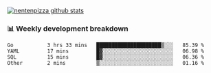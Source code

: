 [![nentenpizza github stats](https://github-readme-stats.vercel.app/api?username=nentenpizza&count_private=true)](https://github.com/anuraghazra/github-readme-stats)

### 📊 Weekly development breakdown
<!--START_SECTION:waka-->

```text
Go           3 hrs 33 mins   █████████████████████▒░░░   85.39 %
YAML         17 mins         █▓░░░░░░░░░░░░░░░░░░░░░░░   06.98 %
SQL          15 mins         █▓░░░░░░░░░░░░░░░░░░░░░░░   06.36 %
Other        2 mins          ▒░░░░░░░░░░░░░░░░░░░░░░░░   01.16 %
```

<!--END_SECTION:waka-->

